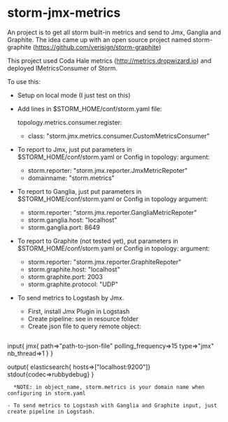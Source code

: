 # storm-jmx-metrics

An project is to get all storm built-in metrics and send to Jmx, Ganglia and Graphite. 
The idea came up with an open source project named storm-graphite (https://github.com/verisign/storm-graphite)

This project used Coda Hale metrics (http://metrics.dropwizard.io) and deployed IMetricsConsumer of Storm.

To use this:
- Setup on local mode (I just test on this)
- Add lines in $STORM_HOME/conf/storm.yaml file:

  topology.metrics.consumer.register:
    - class: "storm.jmx.metrics.consumer.CustomMetricsConsumer"
- To report to Jmx, just put parameters in $STORM_HOME/conf/storm.yaml or Config in topology:
  argument:
    - storm.reporter: "storm.jmx.reporter.JmxMetricRepoter"
    - domainname: "storm.metrics"
- To report to Ganglia, just put parameters in $STORM_HOME/conf/storm.yaml or Config in topology
 argument:
    - storm.reporter: "storm.jmx.reporter.GangliaMetricRepoter"
    - storm.ganglia.host: "localhost"
    - storm.ganglia.port: 8649
- To report to Graphite (not tested yet), put parameters in $STORM_HOME/conf/storm.yaml or Config in topology:
 argument:
	- storm.reporter: "storm.jmx.reporter.GraphiteRepoter"
	- storm.graphite.host: "localhost"
	- storm.graphite.port: 2003
	- storm.graphite.protocol: "UDP"
	
- To send metrics to Logstash by Jmx.
	
   - First, install Jmx Plugin in Logstash
   - Create pipeline: see in resource folder
   - Create json file to query remote object:
  ```
 input{
   jmx{
       path=>"path-to-json-file"
       polling_frequency=>15
       type=>"jmx"
       nb_thread=>1
   }
}

output{
   elasticsearch{ hosts=>["localhost:9200"]}
   stdout{codec=>rubbydebug}
}
 ```
   *NOTE: in object_name, storm.metrics is your domain name when configuring in storm.yaml

- To send metrics to Logstash with Ganglia and Graphite input, just create pipeline in Logstash.
